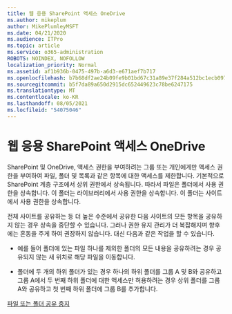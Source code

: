 ```yaml
---
title: 웹 응용 SharePoint 액세스 OneDrive
ms.author: mikeplum
author: MikePlumleyMSFT
ms.date: 04/21/2020
ms.audience: ITPro
ms.topic: article
ms.service: o365-administration
ROBOTS: NOINDEX, NOFOLLOW
localization_priority: Normal
ms.assetid: af1b936b-0475-497b-a6d3-e671aef7b717
ms.openlocfilehash: b7b68df2ae24b09fe9b01bd67c31a89e37f284a512bc1ecb097ef52fae5ae7d6
ms.sourcegitcommit: b5f7da89a650d2915dc652449623c78be6247175
ms.translationtype: MT
ms.contentlocale: ko-KR
ms.lasthandoff: 08/05/2021
ms.locfileid: "54075046"
---
```

# <a name="restrict-access-in-sharepoint-or-onedrive"></a>웹 응용 SharePoint 액세스 OneDrive

SharePoint 및 OneDrive, 액세스 권한을 부여하려는 그룹 또는 개인에게만 액세스 권한을 부여하여 파일, 폴더 및 목록과 같은 항목에 대한 액세스를 제한합니다. 기본적으로 SharePoint 계층 구조에서 상위 권한에서 상속됩니다. 따라서 파일은 폴더에서 사용 권한을 상속합니다. 이 폴더는 라이브러리에서 사용 권한을 상속합니다. 이 폴더는 사이트에서 사용 권한을 상속합니다.
  
전체 사이트를 공유하는 등 더 높은 수준에서 공유한 다음 사이트의 모든 항목을 공유하지 않는 경우 상속을 중단할 수 있습니다. 그러나 권한 유지 관리가 더 복잡해지며 향후에는 혼동을 주게 하여 권장하지 않습니다. 대신 다음과 같은 작업을 할 수 있습니다.
  
- 예를 들어 폴더에 있는 파일 하나를 제외한 폴더의 모든 내용을 공유하려는 경우 공유되지 않는 새 위치로 해당 파일을 이동합니다.
    
- 폴더에 두 개의 하위 폴더가 있는 경우 하나의 하위 폴더를 그룹 A 및 B와 공유하고 그룹 A에서 두 번째 하위 폴더에 대한 액세스만 허용하려는 경우 상위 폴더를 그룹 A와 공유하고 첫 번째 하위 폴더에 그룹 B를 추가합니다.
    
[파일 또는 폴더 공유 중지 ](https://go.microsoft.com/fwlink/?linkid=2008861)
  

